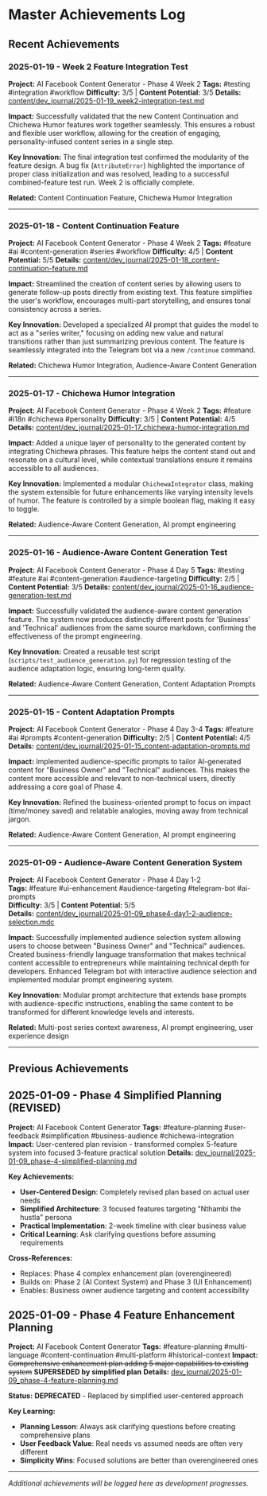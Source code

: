 # Master Achievements Log

## Recent Achievements

### 2025-01-19 - Week 2 Feature Integration Test
**Project:** AI Facebook Content Generator - Phase 4 Week 2
**Tags:** #testing #integration #workflow
**Difficulty:** 3/5 | **Content Potential:** 3/5
**Details:** [content/dev_journal/2025-01-19_week2-integration-test.md](content/dev_journal/2025-01-19_week2-integration-test.md)

**Impact:** Successfully validated that the new Content Continuation and Chichewa Humor features work together seamlessly. This ensures a robust and flexible user workflow, allowing for the creation of engaging, personality-infused content series in a single step.

**Key Innovation:** The final integration test confirmed the modularity of the feature design. A bug fix (`AttributeError`) highlighted the importance of proper class initialization and was resolved, leading to a successful combined-feature test run. Week 2 is officially complete.

**Related:** Content Continuation Feature, Chichewa Humor Integration

---

### 2025-01-18 - Content Continuation Feature
**Project:** AI Facebook Content Generator - Phase 4 Week 2
**Tags:** #feature #ai #content-generation #series #workflow
**Difficulty:** 4/5 | **Content Potential:** 5/5
**Details:** [content/dev_journal/2025-01-18_content-continuation-feature.md](content/dev_journal/2025-01-18_content-continuation-feature.md)

**Impact:** Streamlined the creation of content series by allowing users to generate follow-up posts directly from existing text. This feature simplifies the user's workflow, encourages multi-part storytelling, and ensures tonal consistency across a series.

**Key Innovation:** Developed a specialized AI prompt that guides the model to act as a "series writer," focusing on adding new value and natural transitions rather than just summarizing previous content. The feature is seamlessly integrated into the Telegram bot via a new `/continue` command.

**Related:** Chichewa Humor Integration, Audience-Aware Content Generation

---

### 2025-01-17 - Chichewa Humor Integration
**Project:** AI Facebook Content Generator - Phase 4 Week 2
**Tags:** #feature #i18n #chichewa #personality
**Difficulty:** 3/5 | **Content Potential:** 4/5
**Details:** [content/dev_journal/2025-01-17_chichewa-humor-integration.md](content/dev_journal/2025-01-17_chichewa-humor-integration.md)

**Impact:** Added a unique layer of personality to the generated content by integrating Chichewa phrases. This feature helps the content stand out and resonate on a cultural level, while contextual translations ensure it remains accessible to all audiences.

**Key Innovation:** Implemented a modular `ChichewaIntegrator` class, making the system extensible for future enhancements like varying intensity levels of humor. The feature is controlled by a simple boolean flag, making it easy to toggle.

**Related:** Audience-Aware Content Generation, AI prompt engineering

---

### 2025-01-16 - Audience-Aware Content Generation Test
**Project:** AI Facebook Content Generator - Phase 4 Day 5
**Tags:** #testing #feature #ai #content-generation #audience-targeting
**Difficulty:** 2/5 | **Content Potential:** 3/5
**Details:** [content/dev_journal/2025-01-16_audience-generation-test.md](content/dev_journal/2025-01-16_audience-generation-test.md)

**Impact:** Successfully validated the audience-aware content generation feature. The system now produces distinctly different posts for 'Business' and 'Technical' audiences from the same source markdown, confirming the effectiveness of the prompt engineering.

**Key Innovation:** Created a reusable test script (`scripts/test_audience_generation.py`) for regression testing of the audience adaptation logic, ensuring long-term quality.

**Related:** Audience-Aware Content Generation, Content Adaptation Prompts

---

### 2025-01-15 - Content Adaptation Prompts
**Project:** AI Facebook Content Generator - Phase 4 Day 3-4
**Tags:** #feature #ai #prompts #content-generation
**Difficulty:** 2/5 | **Content Potential:** 4/5
**Details:** [content/dev_journal/2025-01-15_content-adaptation-prompts.md](content/dev_journal/2025-01-15_content-adaptation-prompts.md)

**Impact:** Implemented audience-specific prompts to tailor AI-generated content for "Business Owner" and "Technical" audiences. This makes the content more accessible and relevant to non-technical users, directly addressing a core goal of Phase 4.

**Key Innovation:** Refined the business-oriented prompt to focus on impact (time/money saved) and relatable analogies, moving away from technical jargon.

**Related:** Audience-Aware Content Generation, AI prompt engineering

---

### 2025-01-09 - Audience-Aware Content Generation System
**Project:** AI Facebook Content Generator - Phase 4 Day 1-2  
**Tags:** #feature #ui-enhancement #audience-targeting #telegram-bot #ai-prompts  
**Difficulty:** 3/5 | **Content Potential:** 5/5  
**Details:** [content/dev_journal/2025-01-09_phase4-day1-2-audience-selection.mdc](content/dev_journal/2025-01-09_phase4-day1-2-audience-selection.mdc)

**Impact:** Successfully implemented audience selection system allowing users to choose between "Business Owner" and "Technical" audiences. Created business-friendly language transformation that makes technical content accessible to entrepreneurs while maintaining technical depth for developers. Enhanced Telegram bot with interactive audience selection and implemented modular prompt engineering system.

**Key Innovation:** Modular prompt architecture that extends base prompts with audience-specific instructions, enabling the same content to be transformed for different knowledge levels and interests.

**Related:** Multi-post series context awareness, AI prompt engineering, user experience design

---

## Previous Achievements

## 2025-01-09 - Phase 4 Simplified Planning (REVISED)
**Project:** AI Facebook Content Generator
**Tags:** #feature-planning #user-feedback #simplification #business-audience #chichewa-integration
**Impact:** User-centered plan revision - transformed complex 5-feature system into focused 3-feature practical solution
**Details:** [dev_journal/2025-01-09_phase-4-simplified-planning.md](dev_journal/2025-01-09_phase-4-simplified-planning.md)

**Key Achievements:**
- **User-Centered Design**: Completely revised plan based on actual user needs
- **Simplified Architecture**: 3 focused features targeting "Nthambi the hustla" persona
- **Practical Implementation**: 2-week timeline with clear business value
- **Critical Learning**: Ask clarifying questions before assuming requirements

**Cross-References:**
- Replaces: Phase 4 complex enhancement plan (overengineered)
- Builds on: Phase 2 (AI Context System) and Phase 3 (UI Enhancement)
- Enables: Business owner audience targeting and content accessibility

## 2025-01-09 - Phase 4 Feature Enhancement Planning
**Project:** AI Facebook Content Generator
**Tags:** #feature-planning #multi-language #content-continuation #multi-platform #historical-context
**Impact:** ~~Comprehensive enhancement plan adding 5 major capabilities to existing system~~ **SUPERSEDED by simplified plan**
**Details:** [dev_journal/2025-01-09_phase-4-feature-planning.md](dev_journal/2025-01-09_phase-4-feature-planning.md)

**Status:** **DEPRECATED** - Replaced by simplified user-centered approach

**Key Learning:**
- **Planning Lesson**: Always ask clarifying questions before creating comprehensive plans
- **User Feedback Value**: Real needs vs assumed needs are often very different
- **Simplicity Wins**: Focused solutions are better than overengineered ones

---

*Additional achievements will be logged here as development progresses.* 